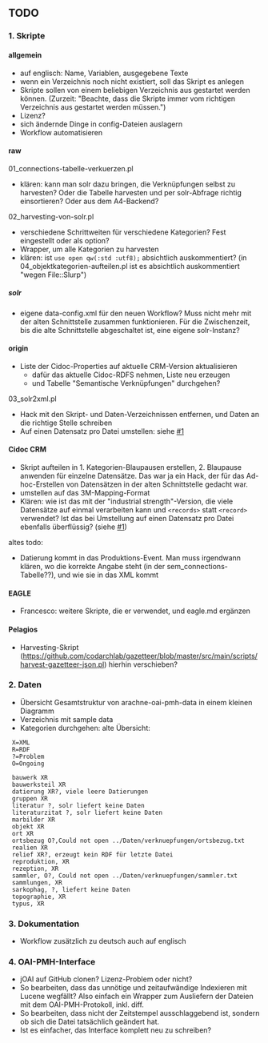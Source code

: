 ## TODO

### 1. Skripte 

#### allgemein
* auf englisch: Name, Variablen, ausgegebene Texte
* wenn ein Verzeichnis noch nicht existiert, soll das Skript es anlegen
* Skripte sollen von einem beliebigen Verzeichnis aus gestartet werden können. (Zurzeit: "Beachte, dass die Skripte immer vom richtigen Verzeichnis aus gestartet werden müssen.")
* Lizenz?
* sich ändernde Dinge in config-Dateien auslagern
* Workflow automatisieren


#### raw
01_connections-tabelle-verkuerzen.pl
* klären: kann man solr dazu bringen, die Verknüpfungen selbst zu harvesten? Oder die Tabelle harvesten und per solr-Abfrage richtig einsortieren? Oder aus dem A4-Backend?

02_harvesting-von-solr.pl
* verschiedene Schrittweiten für verschiedene Kategorien? Fest eingestellt oder als option?
* Wrapper, um alle Kategorien zu harvesten
* klären: ist `use open qw(:std :utf8);` absichtlich auskommentiert? (in 04_objektkategorien-aufteilen.pl ist es absichtlich auskommentiert "wegen File::Slurp")

##### solr
* eigene data-config.xml für den neuen Workflow? Muss nicht mehr mit der alten Schnittstelle zusammen funktionieren. Für die Zwischenzeit, bis die alte Schnittstelle abgeschaltet ist, eine eigene solr-Instanz?


#### origin
* Liste der Cidoc-Properties auf aktuelle CRM-Version aktualisieren 
  * dafür das aktuelle Cidoc-RDFS nehmen, Liste neu erzeugen
  * und Tabelle "Semantische Verknüpfungen" durchgehen?

03_solr2xml.pl
* Hack mit den Skript- und Daten-Verzeichnissen entfernen, und Daten an die richtige Stelle schreiben
* Auf einen Datensatz pro Datei umstellen: siehe [#1](../../issues/1)

#### Cidoc CRM
* Skript aufteilen in 1. Kategorien-Blaupausen erstellen, 2. Blaupause anwenden für einzelne Datensätze. Das war ja ein Hack, der für das Ad-hoc-Erstellen von Datensätzen in der alten Schnittstelle gedacht war.
* umstellen auf das 3M-Mapping-Format
* Klären: wie ist das mit der "industrial strength"-Version, die viele Datensätze auf einmal verarbeiten kann und `<records>` statt `<record>` verwendet? Ist das bei Umstellung auf einen Datensatz pro Datei ebenfalls überflüssig? (siehe [#1](../../issues/1))

altes todo:
* Datierung kommt in das Produktions-Event. Man muss irgendwann klären, wo die korrekte Angabe steht (in der sem_connections-Tabelle??), und wie sie in das XML kommt


#### EAGLE
* Francesco: weitere Skripte, die er verwendet, und eagle.md ergänzen


#### Pelagios
* Harvesting-Skript (https://github.com/codarchlab/gazetteer/blob/master/src/main/scripts/harvest-gazetteer-json.pl) hierhin verschieben?


### 2. Daten
* Übersicht Gesamtstruktur von arachne-oai-pmh-data in einem kleinen Diagramm
* Verzeichnis mit sample data
* Kategorien durchgehen: alte Übersicht:

```
 X=XML
 R=RDF
 ?=Problem
 O=Ongoing

 bauwerk XR
 bauwerksteil XR
 datierung XR?, viele leere Datierungen
 gruppen XR
 literatur ?, solr liefert keine Daten
 literaturzitat ?, solr liefert keine Daten
 marbilder XR
 objekt XR
 ort XR
 ortsbezug O?,Could not open ../Daten/verknuepfungen/ortsbezug.txt
 realien XR
 relief XR?, erzeugt kein RDF für letzte Datei
 reproduktion, XR
 rezeption, XR
 sammler, O?, Could not open ../Daten/verknuepfungen/sammler.txt
 sammlungen, XR
 sarkophag, ?, liefert keine Daten
 topographie, XR
 typus, XR
```


### 3. Dokumentation
* Workflow zusätzlich zu deutsch auch auf englisch


### 4. OAI-PMH-Interface
* jOAI auf GitHub clonen? Lizenz-Problem oder nicht?
* So bearbeiten, dass das unnötige und zeitaufwändige Indexieren mit Lucene wegfällt? Also einfach ein Wrapper zum Ausliefern der Dateien mit dem OAI-PMH-Protokoll, inkl. diff.
* So bearbeiten, dass nicht der Zeitstempel ausschlaggebend ist, sondern ob sich die Datei tatsächlich geändert hat.
* Ist es einfacher, das Interface komplett neu zu schreiben?


